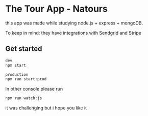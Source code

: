 # The Tour App - Natours

this app was made while studying node.js + express + mongoDB.

To keep in mind: they have integrations with Sendgrid and Stripe

## Get started
```bash
dev
npm start

production
npm run start:prod
```
In other console please run
```bash
npm run watch:js
```
it was challenging but i hope you like it
